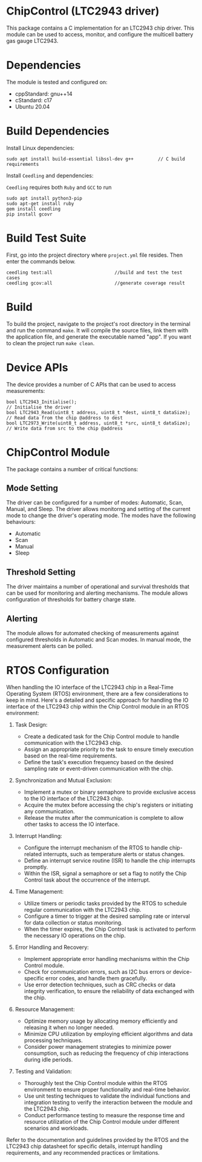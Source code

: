 # ChipControl (LTC2943 driver)
This package contains a C implementation for an LTC2943 chip driver. This module can be used to access, monitor, and configure the multicell battery gas gauge LTC2943. 

# Dependencies
The module is tested and configured on:

* cppStandard: gnu++14
* cStandard: c17
* Ubuntu 20.04

# Build Dependencies
Install Linux dependencies:
```
sudo apt install build-essential libssl-dev g++         // C build requirements
```
Install `Ceedling` and dependencies:

`Ceedling` requires both `Ruby` and `GCC` to run
```
sudo apt install python3-pip                           
sudo apt-get install ruby
gem install ceedling                           
pip install gcovr
```

# Build Test Suite
First, go into the project directory where `project.yml` file resides. Then enter the commands below.

```
ceedling test:all                       //build and test the test cases
ceedling gcov:all		                //generate coverage result
```

# Build
To build the project, navigate to the project's root directory in the terminal and run the command `make`. It will compile the source files, link them with the application file, and generate the executable named "app". If you want to clean the project run `make clean`. 


# Device APIs
The device provides a number of C APIs that can be used to access measurements:
```
bool LTC2943_Initialise();                                              // Initialise the driver
bool LTC2943_Read(uint8_t address, uint8_t *dest, uint8_t dataSize);    // Read data from the chip @address to dest
bool LTC2973_Write(uint8_t address, uint8_t *src, uint8_t dataSize);    // Write data from src to the chip @address
```

# ChipControl Module
The package contains a number of critical functions:

## Mode Setting
The driver can be configured for a number of modes: Automatic, Scan, Manual, and Sleep. The driver allows monitorng and setting of the current mode to change the driver's operating mode. The modes have the following behaviours:
 
* Automatic
* Scan 
* Manual 
* Sleep 

## Threshold Setting
The driver maintains a number of operational and survival thresholds that can be used for monitoring and alerting mechanisms. The module allows configuration of thresholds for battery charge state.

## Alerting
The module allows for automated checking of measurements against configured thresholds in Automatic and Scan modes. In manual mode, the measurement alerts can be polled.

# RTOS Configuration
When handling the IO interface of the LTC2943 chip in a Real-Time Operating System (RTOS) environment, there are a few considerations to keep in mind. Here's a detailed and specific approach for handling the IO interface of the LTC2943 chip within the Chip Control module in an RTOS environment:

1. Task Design: 
    * Create a dedicated task for the Chip Control module to handle communication with the LTC2943 chip.
    * Assign an appropriate priority to the task to ensure timely execution based on the real-time requirements.
    * Define the task's execution frequency based on the desired sampling rate or event-driven communication with the chip.

2. Synchronization and Mutual Exclusion:
    * Implement a mutex or binary semaphore to provide exclusive access to the IO interface of the LTC2943 chip.
    * Acquire the mutex before accessing the chip's registers or initiating any communication.
    * Release the mutex after the communication is complete to allow other tasks to access the IO interface.
    
3. Interrupt Handling:
    * Configure the interrupt mechanism of the RTOS to handle chip-related interrupts, such as temperature alerts or status changes.
    * Define an interrupt service routine (ISR) to handle the chip interrupts promptly.
    * Within the ISR, signal a semaphore or set a flag to notify the Chip Control task about the occurrence of the interrupt.

4. Time Management:
    * Utilize timers or periodic tasks provided by the RTOS to schedule regular communication with the LTC2943 chip.
    * Configure a timer to trigger at the desired sampling rate or interval for data collection or status monitoring.
    * When the timer expires, the Chip Control task is activated to perform the necessary IO operations on the chip.

5. Error Handling and Recovery:
    * Implement appropriate error handling mechanisms within the Chip Control module.
    * Check for communication errors, such as I2C bus errors or device-specific error codes, and handle them gracefully.
    * Use error detection techniques, such as CRC checks or data integrity verification, to ensure the reliability of data exchanged with the chip.

6. Resource Management:
    * Optimize memory usage by allocating memory efficiently and releasing it when no longer needed.
    * Minimize CPU utilization by employing efficient algorithms and data processing techniques.
    * Consider power management strategies to minimize power consumption, such as reducing the frequency of chip interactions during idle periods.

7. Testing and Validation:
    * Thoroughly test the Chip Control module within the RTOS environment to ensure proper functionality and real-time behavior.
    * Use unit testing techniques to validate the individual functions and integration testing to verify the interaction between the module and the LTC2943 chip.
    * Conduct performance testing to measure the response time and resource utilization of the Chip Control module under different scenarios and workloads.

Refer to the documentation and guidelines provided by the RTOS and the LTC2943 chip datasheet for specific details, interrupt handling requirements, and any recommended practices or limitations.